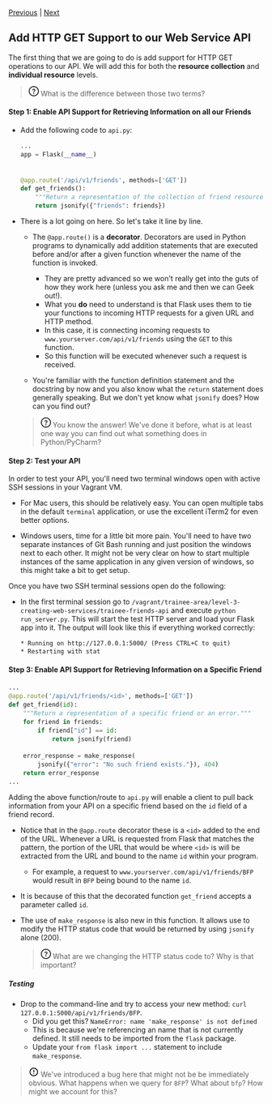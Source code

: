 [Previous](exercise-2.md) |  [Next](exercise-4.md)
## Add HTTP GET Support to our Web Service API
The first thing that we are going to do is add support for HTTP GET operations
to our API.  We will add this for both the **resource collection** and 
**individual resource** levels.

> ![Question](../images/question.png) What is the difference between those two terms?

#### Step 1: Enable API Support for Retrieving Information on all our Friends
* Add the following code to `api.py`:
    ```python
    ...
    app = Flask(__name__)
    
    
    @app.route('/api/v1/friends', methods=['GET'])
    def get_friends():
        """Return a representation of the collection of friend resources."""
        return jsonify({"friends": friends})
    ```
* There is a lot going on here. So let's take it line by line.
    * The `@app.route()` is a **decorator**.  Decorators are used in Python 
    programs to dynamically add addition statements that are executed before
    and/or after a given function whenever the name of the function is invoked.
        * They are pretty advanced so we won't really get into the guts of how they
        work here (unless you ask me and then we can Geek out!).
        * What you **do** need to understand is that Flask uses them to tie
        your functions to incoming HTTP requests for a given URL and HTTP method.
        * In this case, it is connecting incoming requests to 
        `www.yourserver.com/api/v1/friends` using the `GET` to this function.
        * So this function will be executed whenever such a request is received.
    
    * You're familiar with the function definition statement and the docstring 
    by now and you also know what the `return` statement does generally speaking.
    But we don't yet know what `jsonify` does? How can you find out?
    
    > ![Question](../images/question.png) You know the answer!  We've done it
    before, what is at least one way you can find out what something does in 
    Python/PyCharm?
    
    
#### Step 2: Test your API
In order to test your API, you'll need two terminal windows open with active
SSH sessions in your Vagrant VM.  
* For Mac users, this should be relatively easy.  You can open multiple tabs 
in the default `terminal` application, or use the excellent iTerm2 for even
better options.

* Windows users, time for a little bit more pain.  You'll need to have two 
separate instances of Git Bash running and just position the windows next to 
each other.  It might not be very clear on how to start multiple instances of 
the same application in any given version of windows, so this might take a bit
to get setup.

Once you have two SSH terminal sessions open do the following:
* In the first terminal session go to `/vagrant/trainee-area/level-3-creating-web-services/trainee-friends-api`
and execute `python run_server.py`.  This will start the test HTTP server
and load your Flask app into it.  The output will look like this if everything
worked correctly:

    ```
    * Running on http://127.0.0.1:5000/ (Press CTRL+C to quit)
    * Restarting with stat
    ```
    
#### Step 3: Enable API Support for Retrieving Information on a Specific Friend
```python
...
@app.route('/api/v1/friends/<id>', methods=['GET'])
def get_friend(id):
    """Return a representation of a specific friend or an error."""
    for friend in friends:
        if friend["id"] == id:
            return jsonify(friend)

    error_response = make_response(
        jsonify({"error": "No such friend exists."}), 404)
    return error_response
...
```

Adding the above function/route to `api.py` will enable a client to pull
back information from your API on a specific friend based on the `id` field
of a friend record.

* Notice that in the `@app.route` decorator these is a `<id>` added to the 
end of the URL.  Whenever a URL is requested from Flask that matches the 
pattern, the portion of the URL that would be where `<id>` is will be extracted
from the URL and bound to the name `id` within your program.
    * For example, a request to `www.yourserver.com/api/v1/friends/BFP` would
    result in `BFP` being bound to the name `id`.

* It is because of this that the decorated function `get_friend` accepts
a parameter called `id`.  
* The use of `make_response` is also new in this function. It allows use to 
modify the HTTP status code that would be returned by using `jsonify` alone (200).

    > ![Question](../images/question.png) What are we changing the HTTP status code
    > to?  Why is that important?

##### Testing
* Drop to the command-line and try to access your new method: 
`curl 127.0.0.1:5000/api/v1/friends/BFP`.  
    * Did you get this? `NameError: name 'make_response' is not defined`
    * This is because we're referencing an name that is not currently defined. 
    It still needs to be imported from the `flask` package.
    * Update your `from flask import ...` statement to include `make_response`.


> ![Alert](../images/alert.png) We've introduced a bug here that might not be
> be immediately obvious.  What happens when we query for `BFP`?  What about
> `bfp`?  How might we account for this?

